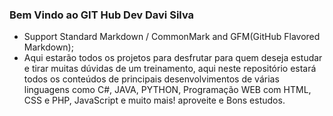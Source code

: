 ### Bem Vindo ao GIT Hub Dev Davi Silva

- Support Standard Markdown / CommonMark and GFM(GitHub Flavored Markdown);
- Aqui estarão todos os projetos para desfrutar para quem deseja estudar e tirar muitas dúvidas de um treinamento, aqui neste repositório estará todos os conteúdos de principais desenvolvimentos de várias linguagens como C#, JAVA, PYTHON, Programação WEB com HTML, CSS e PHP, JavaScript e muito mais! aproveite e Bons estudos.
